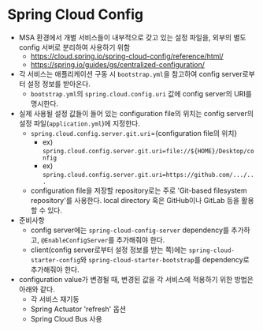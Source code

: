 # Spring Cloud Config

- MSA 환경에서 개별 서비스들이 내부적으로 갖고 있는 설정 파일을, 외부의 별도 config 서버로 분리하여 사용하기 위함
    - https://cloud.spring.io/spring-cloud-config/reference/html/
    - https://spring.io/guides/gs/centralized-configuration/
- 각 서비스는 애플리케이션 구동 시 `bootstrap.yml`을 참고하여 config server로부터 설정 정보를 받아온다.
    - `bootstrap.yml`의 `spring.cloud.config.uri` 값에 config server의 URI를 명시한다.
- 실제 사용될 설정 값들이 들어 있는 configuration file의 위치는 config server의 설정 파일(`application.yml`)에 지정한다.
    - `spring.cloud.config.server.git.uri`={configuration file의 위치}
        - ex) `spring.cloud.config.server.git.uri=file://${HOME}/Desktop/config`
        - ex) `spring.cloud.config.server.git.uri=https://github.com/.../...`
    - configuration file을 저장할 repository로는 주로 'Git-based filesystem repository'를 사용한다. local directory 혹은 GitHub이나 GitLab 등을 활용할 수 있다.
- 준비사항
    - config server에는 `spring-cloud-config-server` dependency를 추가하고, `@EnableConfigServer`를 추가해줘야 한다.
    - client(config server로부터 설정 정보를 받는 쪽)에는 `spring-cloud-starter-config`와 `spring-cloud-starter-bootstrap`를 dependency로 추가해줘야 한다.
- configuration value가 변경될 때, 변경된 값을 각 서비스에 적용하기 위한 방법은 아래와 같다.
    - 각 서비스 재기동
    - Spring Actuator 'refresh' 옵션
    - Spring Cloud Bus 사용